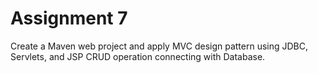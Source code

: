 # Assignment 7

Create a Maven web project and apply MVC design pattern using JDBC, Servlets,
and JSP CRUD operation connecting with Database.